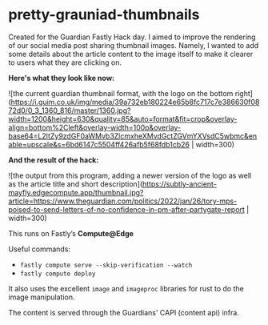 # pretty-grauniad-thumbnails
Created for the Guardian Fastly Hack day. I aimed to improve the rendering of our social media post sharing thumbnail images. Namely, I wanted to add some details about the article content to the image itself to make it clearer to users what they are clicking on.

**Here's what they look like now:**

![the current guardian thumbnail format, with the logo on the bottom right](https://i.guim.co.uk/img/media/39a732eb180224e65b8fc717c7e386630f0872d0/0_3_1360_816/master/1360.jpg?width=1200&height=630&quality=85&auto=format&fit=crop&overlay-align=bottom%2Cleft&overlay-width=100p&overlay-base64=L2ltZy9zdGF0aWMvb3ZlcmxheXMvdGctZGVmYXVsdC5wbmc&enable=upscale&s=6bd6147c5504ff426afb5f68fdb1cb26 | width=300)

**And the result of the hack:**

![the output from this program, adding a newer version of the logo as well as the article title and short description](https://subtly-ancient-mayfly.edgecompute.app/thumbnail.jpg?article=https://www.theguardian.com/politics/2022/jan/26/tory-mps-poised-to-send-letters-of-no-confidence-in-pm-after-partygate-report | width=300) 

This runs on Fastly’s **Compute@Edge**

Useful commands:
- `fastly compute serve --skip-verification --watch`
- `fastly compute deploy`

It also uses the excellent `image` and `imageproc` libraries for rust to do the image manipulation.

The content is served through the Guardians' CAPI (content api) infra.
